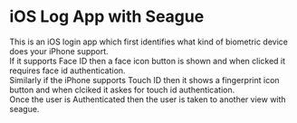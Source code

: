 # iOS Log App with Seague

This is an iOS login app which first identifies what kind of biometric device does your iPhone support.<br />
If it supports Face ID then a face icon button is shown and when clicked it requires face id authentication.<br />
Similarly if the iPhone supports Touch ID then it shows a fingerprint icon button and when clciked it askes for touch id authentication.<br />
Once the user is Authenticated then the user is taken to another view with seague.
